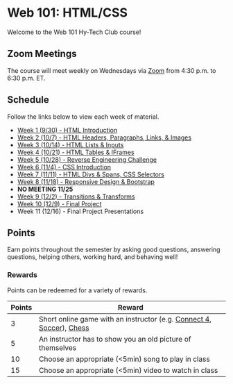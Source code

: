 # Web 101: HTML/CSS
Welcome to the Web 101 Hy-Tech Club course!

## Zoom Meetings
The course will meet weekly on Wednesdays via [Zoom]() from 4:30 p.m. to 6:30 p.m. ET.

## Schedule
Follow the links below to view each week of material.

- [Week 1 (9/30) - HTML Introduction](Week01/StudentDesc.md)
- [Week 2 (10/7) - HTML Headers, Paragraphs, Links, & Images](Week02/StudentDesc.md)
- [Week 3 (10/14) - HTML Lists & Inputs](Week03/StudentDesc.md)
- [Week 4 (10/21) - HTML Tables & IFrames](Week04/StudentDesc.md)
- [Week 5 (10/28) - Reverse Engineering Challenge](Week05/ReverseEngineeringChallenge.md)
- [Week 6 (11/4) - CSS Introduction](Week06/StudentDesc.md)
- [Week 7 (11/11) - HTML Divs & Spans, CSS Selectors](Week07/StudentDesc.md)
- [Week 8 (11/18) - Responsive Design & Bootstrap](Week08/StudentDesc.md)
- **NO MEETING 11/25**
- [Week 9 (12/2) - Transitions & Transforms](Week09/StudentDesc.md)
- [Week 10 (12/9) - Final Project](Week11/StudentDesc.md)
- Week 11 (12/16) - Final Project Presentations

## Points
Earn points throughout the semester by asking good questions, answering questions, helping others, working hard, and behaving well!

### Rewards
Points can be redeemed for a variety of rewards.

| Points | Reward |
| -- | -- |
| 3 | Short online game with an instructor (e.g. [Connect 4](https://www.mathsisfun.com/games/connect4.html), [Soccer](https://www.agame.com/game/1-on-1-soccer-classic)), [Chess](https://lichess.org/setup/friend) |
| 5 | An instructor has to show you an old picture of themselves |
| 10 | Choose an appropriate (<5min) song to play in class |
| 15 | Choose an appropriate (<5min) video to watch in class |